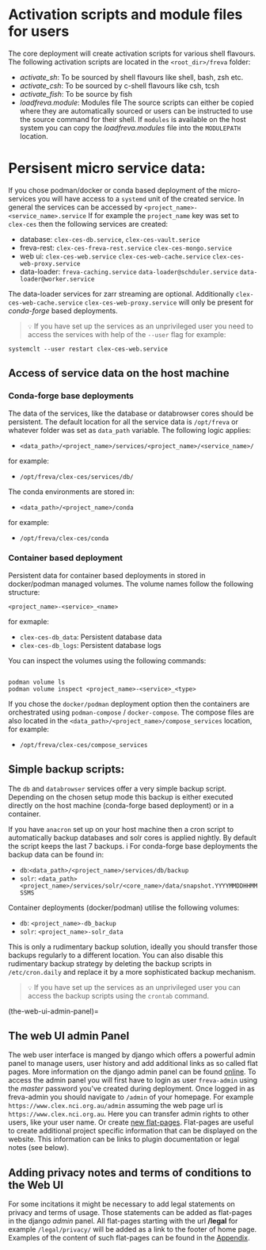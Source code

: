 # Activation scripts and module files for users
The core deployment will create activation scripts for various shell flavours.
The following activation scripts are located in the `<root_dir>/freva` folder:
* *activate_sh*: To be sourced by shell flavours like shell, bash, zsh etc.
* *activate_csh*: To be sourced by c-shell flavours like csh, tcsh
* *activate_fish*: To be source by fish
* *loadfreva.module*: Modules file
The source scripts can either be copied where they are automatically sourced
or users can be instructed to use the source command for their shell. If
`modules` is available on the host system you can copy the *loadfreva.modules*
file into the `MODULEPATH` location.


# Persisent micro service data:
If you chose podman/docker or conda based deployment of the micro-services
you will have access to a `systemd` unit of the created
service. In general the services can be accessed by
`<project_name>-<service_name>.service` If for example the `project_name`
key was set to `clex-ces` then the following services are created:

- database: `clex-ces-db.service`, `clex-ces-vault.serice`
- freva-rest: `clex-ces-freva-rest.service` `clex-ces-mongo.service`
- web ui: `clex-ces-web.service` `clex-ces-web-cache.service` `clex-ces-web-proxy.service`
- data-loader: `freva-caching.service` `data-loader@schduler.service` `data-loader@worker.service`

The data-loader services for zarr streaming are optional. Additionally
`clex-ces-web-cache.service` `clex-ces-web-proxy.service` will only be present
for *conda-forge* based deployments.

> ``💡`` If you have set up the services as an unprivileged user you need
to access the services with help of the ``--user`` flag for example:

```console
systemclt --user restart clex-ces-web.service
```

## Access of service data on the host machine

### Conda-forge base deployments
The data of the services, like the database or databrowser cores
should be persistent. The default location for all the service data
is `/opt/freva` or whatever folder was set as `data_path` variable.
The following logic applies:

- `<data_path>/<project_name>/services/<project_name>/<service_name>/`

for example:

- `/opt/freva/clex-ces/services/db/`

The conda environments are stored in:

- `<data_path>/<project_name>/conda`

for example:

- `/opt/freva/clex-ces/conda`

### Container based deployment
Persistent data for container based deployments in stored in docker/podman managed
volumes. The volume names follow the following structure:

`<project_name>-<service>_<name>`

for exmaple:
- `clex-ces-db_data`: Persistent database data
- `clex-ces-db_logs`: Persistent database logs

You can inspect the volumes using the following commands:

```console

podman volume ls
podman volume inspect <project_name>-<service>_<type>

```


If you chose the `docker/podman` deployment option then the containers are
orchestrated using `podman-compose` / `docker-compose`.
The compose files are also located in the `<data_path>/<project_name>/compose_services`
location, for example:

- `/opt/freva/clex-ces/compose_services`

## Simple backup scripts:
The `db` and `databrowser` services offer a very simple backup script.
Depending on the chosen setup mode this backup is either executed directly on the
host machine (conda-forge based deployment) or in a container.

If you have `anacron` set up on your host machine then a cron script to
automatically backup databases and solr cores is applied nightly.
By default the script keeps the last 7 backups. i
For conda-forge base deployments the backup data can be found in:

- `db`:`<data_path>/<project_name>/services/db/backup`
- `solr`: `<data_path><project_name>/services/solr/<core_name>/data/snapshot.YYYYMMDDHHMMSSMS`

Container deployments (docker/podman) utilise the following volumes:

- `db`: `<project_name>-db_backup`
- `solr`: `<project_name>-solr_data`

This is only a rudimentary backup solution, ideally you should transfer those
backups regularly to a different location. You can also disable this
rudimentary backup strategy by deleting the backup scripts in `/etc/cron.daily`
and replace it by a more sophisticated backup mechanism.


> ``💡`` If you have set up the services as an unprivileged user you can
access the backup scripts using the `crontab` command.

(the-web-ui-admin-panel)=
## The web UI admin Panel

The web user interface is manged by django which offers a powerful admin
panel to manage users, user history and add additional links as so called
flat pages. More information on the django admin panel can be found
[online](https://www.tutorialspoint.com/django/django_admin_interface.htm).
To access the admin panel you will first have to login as user `freva-admin`
using the *master* password you've created during deployment. Once logged in
as freva-admin you should navigate to `/admin` of your homepage. For example
`https://www.clex.nci.org.au/admin` assuming the web page url is
`https://www.clex.nci.org.au`. Here you can transfer admin rights to other
users, like your user name. Or create
[new flat-pages](https://docs.djangoproject.com/en/4.0/ref/contrib/flatpages/).
Flat-pages are useful to create additional project specific information that
can be displayed on the website. This information can be links to plugin
documentation or legal notes (see below).


## Adding privacy notes and terms of conditions to the Web UI
For some incitations it might be necessary to add legal statements on privacy
and terms of usage. Those statements can be added as flat-pages in the django
*admin* panel. All flat-pages starting with the url **/legal** for example
`/legal/privacy/` will be added as a link to the footer of home page. Examples
of the content of such flat-pages can be found in the [Appendix](LegalNotes).
